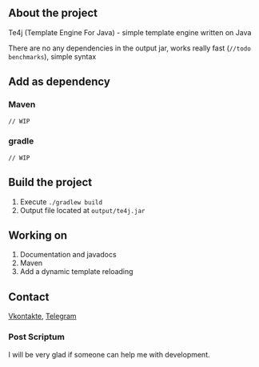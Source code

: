 ## About the project

Te4j (Template Engine For Java) - simple template engine written on Java

There are no any dependencies in the output jar, works really fast (`//todo benchmarks`), simple syntax

## Add as dependency

### Maven

```
// WIP
```

### gradle

```
// WIP
```

## Build the project

1. Execute `./gradlew build`
2. Output file located at `output/te4j.jar`

## Working on

1. Documentation and javadocs
2. Maven
3. Add a dynamic template reloading

## Contact

[Vkontakte](https://vk.com/id623151994),
[Telegram](https://t.me/lero4ka85)

### Post Scriptum

I will be very glad if someone can help me with development.